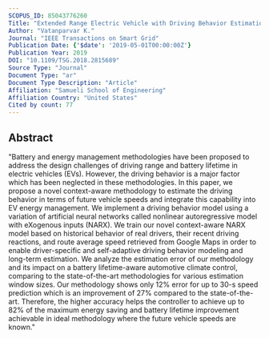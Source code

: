 ```yaml
---
SCOPUS_ID: 85043776260
Title: "Extended Range Electric Vehicle with Driving Behavior Estimation in Energy Management"
Author: "Vatanparvar K."
Journal: "IEEE Transactions on Smart Grid"
Publication Date: {'$date': '2019-05-01T00:00:00Z'}
Publication Year: 2019
DOI: "10.1109/TSG.2018.2815689"
Source Type: "Journal"
Document Type: "ar"
Document Type Description: "Article"
Affiliation: "Samueli School of Engineering"
Affiliation Country: "United States"
Cited by count: 77
---
```


## Abstract
"Battery and energy management methodologies have been proposed to address the design challenges of driving range and battery lifetime in electric vehicles (EVs). However, the driving behavior is a major factor which has been neglected in these methodologies. In this paper, we propose a novel context-aware methodology to estimate the driving behavior in terms of future vehicle speeds and integrate this capability into EV energy management. We implement a driving behavior model using a variation of artificial neural networks called nonlinear autoregressive model with eXogenous inputs (NARX). We train our novel context-aware NARX model based on historical behavior of real drivers, their recent driving reactions, and route average speed retrieved from Google Maps in order to enable driver-specific and self-adaptive driving behavior modeling and long-term estimation. We analyze the estimation error of our methodology and its impact on a battery lifetime-aware automotive climate control, comparing to the state-of-the-art methodologies for various estimation window sizes. Our methodology shows only 12% error for up to 30-s speed prediction which is an improvement of 27% compared to the state-of-the-art. Therefore, the higher accuracy helps the controller to achieve up to 82% of the maximum energy saving and battery lifetime improvement achievable in ideal methodology where the future vehicle speeds are known."
